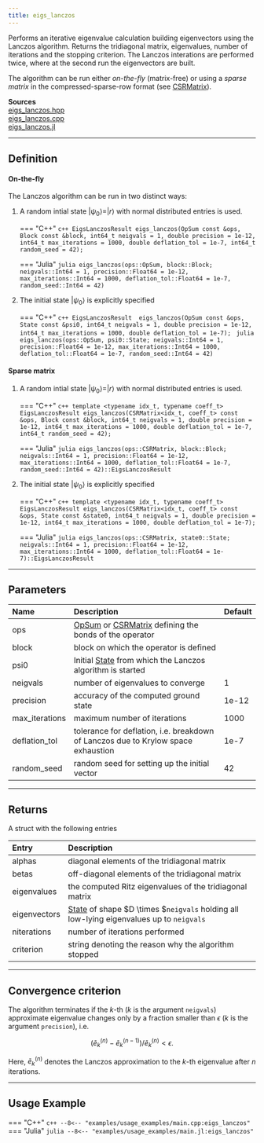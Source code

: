```yaml
---
title: eigs_lanczos
---
```


Performs an iterative eigenvalue calculation building eigenvectors using the Lanczos algorithm. Returns the tridiagonal matrix, eigenvalues, number of iterations and the stopping criterion. The Lanczos interations are performed twice, where at the second run the eigenvectors are built.

The algorithm can be run either *on-the-fly* (matrix-free) or using a *sparse matrix* in the compressed-sparse-row format (see [CSRMatrix](../algebra/sparse/sparse_matrix_types.md)).

**Sources**<br>
[eigs_lanczos.hpp](https://github.com/awietek/xdiag/blob/main/xdiag/algorithms/lanczos/eigs_lanczos.hpp)<br>
[eigs_lanczos.cpp](https://github.com/awietek/xdiag/blob/main/xdiag/algorithms/lanczos/eigs_lanczos.cpp)<br>
[eigs_lanczos.jl](https://github.com/awietek/XDiag.jl/blob/main/src/algorithms/lanczos/eigs_lanczos.jl)

---

## Definition

#### On-the-fly

The Lanczos algorithm can be run in two distinct ways:

1. A random intial state $|\psi_0\rangle = |r\rangle$ with normal distributed entries is used.

	=== "C++"
		```c++
		EigsLanczosResult
		eigs_lanczos(OpSum const &ops, Block const &block, int64_t neigvals = 1,
		             double precision = 1e-12, int64_t max_iterations = 1000,
                     double deflation_tol = 1e-7, int64_t random_seed = 42);
		```

	=== "Julia"
		``` julia
		eigs_lanczos(ops::OpSum, block::Block; neigvals::Int64 = 1,
                     precision::Float64 = 1e-12, max_iterations::Int64 = 1000,
					 deflation_tol::Float64 = 1e-7, random_seed::Int64 = 42)
		```

2. The initial state $|\psi_0\rangle$ is explicitly specified

	=== "C++"
		```c++
		EigsLanczosResult 
		eigs_lanczos(OpSum const &ops, State const &psi0, int64_t neigvals = 1,
                     double precision = 1e-12, int64_t max_iterations = 1000,
                     double deflation_tol = 1e-7);
		```
		``` julia
		eigs_lanczos(ops::OpSum, psi0::State; neigvals::Int64 = 1,
                     precision::Float64 = 1e-12, max_iterations::Int64 = 1000,
					 deflation_tol::Float64 = 1e-7, random_seed::Int64 = 42)
		```
		
#### Sparse matrix

1. A random intial state $|\psi_0\rangle = |r\rangle$ with normal distributed entries is used.

	=== "C++"
		```c++
		template <typename idx_t, typename coeff_t>
		EigsLanczosResult eigs_lanczos(CSRMatrix<idx_t, coeff_t> const &ops,
			Block const &block, int64_t neigvals = 1,
			double precision = 1e-12, int64_t max_iterations = 1000,
			double deflation_tol = 1e-7, int64_t random_seed = 42);
		```

	=== "Julia"
		``` julia
		eigs_lanczos(ops::CSRMatrix, block::Block; neigvals::Int64 = 1,
			precision::Float64 = 1e-12, max_iterations::Int64 = 1000,
			deflation_tol::Float64 = 1e-7,
			random_seed::Int64 = 42)::EigsLanczosResult
		```

2. The initial state $|\psi_0\rangle$ is explicitly specified

	=== "C++"
		```c++
		template <typename idx_t, typename coeff_t>
		EigsLanczosResult eigs_lanczos(CSRMatrix<idx_t, coeff_t> const &ops,
			State const &state0, int64_t neigvals = 1,
			double precision = 1e-12, int64_t max_iterations = 1000,
			double deflation_tol = 1e-7);
		```

	=== "Julia"
		``` julia
		eigs_lanczos(ops::CSRMatrix, state0::State; neigvals::Int64 = 1,
			precision::Float64 = 1e-12, max_iterations::Int64 = 1000,
			deflation_tol::Float64 = 1e-7)::EigsLanczosResult
		```

---

## Parameters

| Name           | Description                                                                                                                | Default |
|:---------------|:---------------------------------------------------------------------------------------------------------------------------|---------|
| ops            | [OpSum](../operators/opsum.md) or [CSRMatrix](../algebra/sparse/sparse_matrix_types.md) defining the bonds of the operator |         |
| block          | block on which the operator is defined                                                                                     |         |
| psi0           | Initial [State](../states/state.md) from which the Lanczos algorithm is started                                            |         |
| neigvals       | number of eigenvalues to converge                                                                                          | 1       |
| precision      | accuracy of the computed ground state                                                                                      | 1e-12   |
| max_iterations | maximum number of iterations                                                                                               | 1000    |
| deflation_tol  | tolerance for deflation, i.e. breakdown of Lanczos due to Krylow space exhaustion                                          | 1e-7    |
| random_seed    | random seed for setting up the initial vector                                                                              | 42      |

---

## Returns

A struct with the following entries

| Entry        | Description                                                                                                           |
|:-------------|:----------------------------------------------------------------------------------------------------------------------|
| alphas       | diagonal elements of the tridiagonal matrix                                                                           |
| betas        | off-diagonal elements of the tridiagonal matrix                                                                       |
| eigenvalues  | the computed Ritz eigenvalues of the tridiagonal matrix                                                               |
| eigenvectors | [State](../states/state.md) of shape $D \times $`neigvals` holding all low-lying eigenvalues up to `neigvals` |
| niterations  | number of iterations performed                                                                                        |
| criterion    | string denoting the reason why the algorithm stopped                                                                  |

---

## Convergence criterion

The algorithm terminates if the $k$-th ($k$ is the argument `neigvals`) approximate eigenvalue changes only by a fraction smaller than $\epsilon$ ($k$ is the argument `precision`), i.e.

$$ (\tilde{e}_k^{(n)} - \tilde{e}_k^{(n-1)}) / \tilde{e}_k^{(n)} < \epsilon.$$

Here, $\tilde{e}_k^{(n)}$ denotes the Lanczos approximation to the $k$-th eigenvalue after $n$ iterations.

---

## Usage Example

=== "C++"
	```c++
	--8<-- "examples/usage_examples/main.cpp:eigs_lanczos"
	```
=== "Julia"
	```julia
	--8<-- "examples/usage_examples/main.jl:eigs_lanczos"
	```
